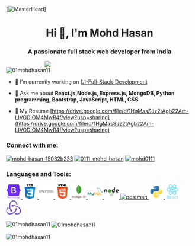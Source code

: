 [![MasterHead](https://zodha.com/assets/images/full-stack-banner.png)]
<h1 align="center">Hi 👋, I'm Mohd Hasan</h1>
<h3 align="center">A passionate full stack web developer from India</h3>
<img align="right" width="400" src="https://encrypted-tbn0.gstatic.com/images?q=tbn:ANd9GcSwWg4Ex7_XL5qwuUr8FF7t20q6-XP_vRyYMQ&s">
<p align="left"> <img src="https://komarev.com/ghpvc/?username=01mohdhasan11&label=Profile%20views&color=0e75b6&style=flat" alt="01mohdhasan11" /> </p>

- 🔭 I’m currently working on [UI-Full-Stack-Development](https://github.com/01MOHDHASAN11/UI-Full-Stack-Development)

- 💬 Ask me about **React.js,Node.js, Express.js, MongoDB, Python programming, Bootstrap, JavaScript, HTML, CSS**

- 📄 My Resume [https://drive.google.com/file/d/1HgMasSJz2tAgb22Am-LIVODIOM4MwR4f/view?usp=sharing](https://drive.google.com/file/d/1HgMasSJz2tAgb22Am-LIVODIOM4MwR4f/view?usp=sharing)

<h3 align="left">Connect with me:</h3>
<p align="left">
<a href="https://linkedin.com/in/mohd-hasan-15082b233" target="blank"><img align="center" src="https://raw.githubusercontent.com/rahuldkjain/github-profile-readme-generator/master/src/images/icons/Social/linked-in-alt.svg" alt="mohd-hasan-15082b233" height="30" width="40" /></a>
<a href="https://instagram.com/0111_mohd_hasan" target="blank"><img align="center" src="https://raw.githubusercontent.com/rahuldkjain/github-profile-readme-generator/master/src/images/icons/Social/instagram.svg" alt="0111_mohd_hasan" height="30" width="40" /></a>
<a href="https://www.leetcode.com/mohd0111" target="blank"><img align="center" src="https://raw.githubusercontent.com/rahuldkjain/github-profile-readme-generator/master/src/images/icons/Social/leet-code.svg" alt="mohd0111" height="30" width="40" /></a>
</p>

<h3 align="left">Languages and Tools:</h3>
<p align="left"> <a href="https://getbootstrap.com" target="_blank" rel="noreferrer"> <img src="https://raw.githubusercontent.com/devicons/devicon/master/icons/bootstrap/bootstrap-plain-wordmark.svg" alt="bootstrap" width="40" height="40"/> </a> <a href="https://www.w3schools.com/css/" target="_blank" rel="noreferrer"> <img src="https://raw.githubusercontent.com/devicons/devicon/master/icons/css3/css3-original-wordmark.svg" alt="css3" width="40" height="40"/> </a> <a href="https://expressjs.com" target="_blank" rel="noreferrer"> <img src="https://raw.githubusercontent.com/devicons/devicon/master/icons/express/express-original-wordmark.svg" alt="express" width="40" height="40"/> </a> <a href="https://www.w3.org/html/" target="_blank" rel="noreferrer"> <img src="https://raw.githubusercontent.com/devicons/devicon/master/icons/html5/html5-original-wordmark.svg" alt="html5" width="40" height="40"/> </a> <a href="https://www.mongodb.com/" target="_blank" rel="noreferrer"> <img src="https://raw.githubusercontent.com/devicons/devicon/master/icons/mongodb/mongodb-original-wordmark.svg" alt="mongodb" width="40" height="40"/> </a> <a href="https://www.mysql.com/" target="_blank" rel="noreferrer"> <img src="https://raw.githubusercontent.com/devicons/devicon/master/icons/mysql/mysql-original-wordmark.svg" alt="mysql" width="40" height="40"/> </a> <a href="https://nodejs.org" target="_blank" rel="noreferrer"> <img src="https://raw.githubusercontent.com/devicons/devicon/master/icons/nodejs/nodejs-original-wordmark.svg" alt="nodejs" width="40" height="40"/> </a> <a href="https://postman.com" target="_blank" rel="noreferrer"> <img src="https://www.vectorlogo.zone/logos/getpostman/getpostman-icon.svg" alt="postman" width="40" height="40"/> </a> <a href="https://www.python.org" target="_blank" rel="noreferrer"> <img src="https://raw.githubusercontent.com/devicons/devicon/master/icons/python/python-original.svg" alt="python" width="40" height="40"/> </a> <a href="https://reactjs.org/" target="_blank" rel="noreferrer"> <img src="https://raw.githubusercontent.com/devicons/devicon/master/icons/react/react-original-wordmark.svg" alt="react" width="40" height="40"/> </a> <a href="https://redux.js.org" target="_blank" rel="noreferrer"> <img src="https://raw.githubusercontent.com/devicons/devicon/master/icons/redux/redux-original.svg" alt="redux" width="40" height="40"/> </a> </p>

<p><img align="left" src="https://github-readme-stats.vercel.app/api/top-langs?username=01mohdhasan11&show_icons=true&locale=en&layout=compact" alt="01mohdhasan11" /></p>

<p>&nbsp;<img align="center" src="https://github-readme-stats.vercel.app/api?username=01mohdhasan11&show_icons=true&locale=en" alt="01mohdhasan11" /></p>

<p><img align="center" src="https://github-readme-streak-stats.herokuapp.com/?user=01mohdhasan11&" alt="01mohdhasan11" /></p>

